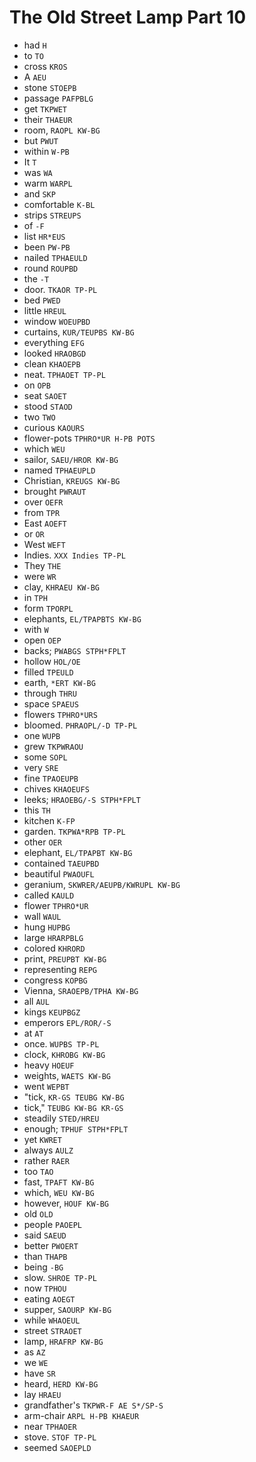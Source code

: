 # The Old Street Lamp Part 10

* had `H`
* to `TO`
* cross `KROS`
* A `AEU`
* stone `STOEPB`
* passage `PAFPBLG`
* get `TKPWET`
* their `THAEUR`
* room, `RAOPL KW-BG`
* but `PWUT`
* within `W-PB`
* It `T`
* was `WA`
* warm `WARPL`
* and `SKP`
* comfortable `K-BL`
* strips `STREUPS`
* of `-F`
* list `HR*EUS`
* been `PW-PB`
* nailed `TPHAEULD`
* round `ROUPBD`
* the `-T`
* door. `TKAOR TP-PL`
* bed `PWED`
* little `HREUL`
* window `WOEUPBD`
* curtains, `KUR/TEUPBS KW-BG`
* everything `EFG`
* looked `HRAOBGD`
* clean `KHAOEPB`
* neat. `TPHAOET TP-PL`
* on `OPB`
* seat `SAOET`
* stood `STAOD`
* two `TWO`
* curious `KAOURS`
* flower-pots `TPHRO*UR H-PB POTS`
* which `WEU`
* sailor, `SAEU/HROR KW-BG`
* named `TPHAEUPLD`
* Christian, `KREUGS KW-BG`
* brought `PWRAUT`
* over `OEFR`
* from `TPR`
* East `AOEFT`
* or `OR`
* West `WEFT`
* Indies. `XXX Indies TP-PL`
* They `THE`
* were `WR`
* clay, `KHRAEU KW-BG`
* in `TPH`
* form `TPORPL`
* elephants, `EL/TPAPBTS KW-BG`
* with `W`
* open `OEP`
* backs; `PWABGS STPH*FPLT`
* hollow `HOL/OE`
* filled `TPEULD`
* earth, `*ERT KW-BG`
* through `THRU`
* space `SPAEUS`
* flowers `TPHRO*URS`
* bloomed. `PHRAOPL/-D TP-PL`
* one `WUPB`
* grew `TKPWRAOU`
* some `SOPL`
* very `SRE`
* fine `TPAOEUPB`
* chives `KHAOEUFS`
* leeks; `HRAOEBG/-S STPH*FPLT`
* this `TH`
* kitchen `K-FP`
* garden. `TKPWA*RPB TP-PL`
* other `OER`
* elephant, `EL/TPAPBT KW-BG`
* contained `TAEUPBD`
* beautiful `PWAOUFL`
* geranium, `SKWRER/AEUPB/KWRUPL KW-BG`
* called `KAULD`
* flower `TPHRO*UR`
* wall `WAUL`
* hung `HUPBG`
* large `HRARPBLG`
* colored `KHRORD`
* print, `PREUPBT KW-BG`
* representing `REPG`
* congress `KOPBG`
* Vienna, `SRAOEPB/TPHA KW-BG`
* all `AUL`
* kings `KEUPBGZ`
* emperors `EPL/ROR/-S`
* at `AT`
* once. `WUPBS TP-PL`
* clock, `KHROBG KW-BG`
* heavy `HOEUF`
* weights, `WAETS KW-BG`
* went `WEPBT`
* "tick, `KR-GS TEUBG KW-BG`
* tick," `TEUBG KW-BG KR-GS`
* steadily `STED/HREU`
* enough; `TPHUF STPH*FPLT`
* yet `KWRET`
* always `AULZ`
* rather `RAER`
* too `TAO`
* fast, `TPAFT KW-BG`
* which, `WEU KW-BG`
* however, `HOUF KW-BG`
* old `OLD`
* people `PAOEPL`
* said `SAEUD`
* better `PWOERT`
* than `THAPB`
* being `-BG`
* slow. `SHROE TP-PL`
* now `TPHOU`
* eating `AOEGT`
* supper, `SAOURP KW-BG`
* while `WHAOEUL`
* street `STRAOET`
* lamp, `HRAFRP KW-BG`
* as `AZ`
* we `WE`
* have `SR`
* heard, `HERD KW-BG`
* lay `HRAEU`
* grandfather's `TKPWR-F AE S*/SP-S`
* arm-chair `ARPL H-PB KHAEUR`
* near `TPHAOER`
* stove. `STOF TP-PL`
* seemed `SAOEPLD`
